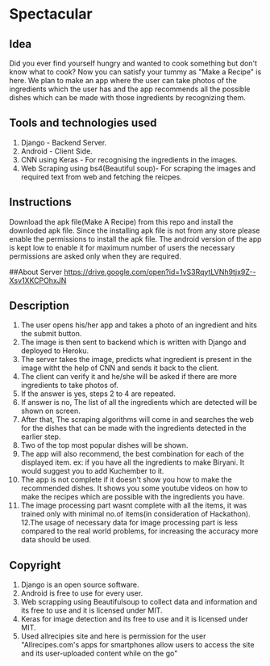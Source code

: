# Spectacular

## Idea
Did you ever find yourself hungry and wanted to cook something but don't know what to cook? Now you can satisfy your tummy as "Make a Recipe" is here. We plan to make an app where the user can take photos of the ingredients which the user has and the app recommends all the possible dishes which can be made with those ingredients by recognizing them.

## Tools and technologies used
1. Django - Backend Server.
2. Android - Client Side.
3. CNN using Keras - For recognising the ingredients in the images.
4. Web Scraping using bs4(Beautiful soup)- For scraping the images and required text from web and fetching the reicpes.

## Instructions
 Download the apk file(Make A Recipe) from this repo and install the downloded apk file. Since the installing apk file is not from any store please enable the permissions to install the apk file. The android version of the app is kept low to enable it for maximum number of users the necessary permissions are asked only when they are required.

##About Server
https://drive.google.com/open?id=1vS3RqytLVNh9tjx9Z--Xsv1XKCPOhxJN
## Description

1. The user opens his/her app and takes a photo of an ingredient and hits the submit button.
2. The image is then sent to backend which is written with Django and deployed to Heroku.
3. The server takes the image, predicts what ingredient is present in the image witht the help of CNN and sends it back to the      client.
4. The client can verify it and he/she will be asked if there are more ingredients to take photos of.
5. If the answer is yes, steps 2 to 4 are repeated.
6. If answer is no, The list of all the ingredients which are detected will be shown on screen.
7. After that, The scraping algorithms will come in and searches the web for the dishes that can be made with the ingredients       detected in the earlier step.
8. Two of the top most popular dishes will be shown.
9. The app will also recommend, the best combination for each of the displayed item.
    ex: if you have all the ingredients to make Biryani. It would suggest you to add Kuchember to it.
10. The app is not complete if it doesn't show you how to make the recommended dishes. It shows you some youtube videos on how      to make the recipes which are possible with the ingredients you have.
11. The image processing part wasnt complete with all the items, it was trained only with minimal no.of items(in consideration      of Hackathon).
12.The usage of necessary data for image processing part is less compared to the real world problems, for increasing the accuracy more data should be used.

## Copyright

1. Django is an open source software.
2. Android is free to use for every user.
3. Web scrapping using Beautifulsoup to collect data and information and its free to use and it is licensed under MIT.
4. Keras for image detection and its free to use and it is licensed under MIT.
5. Used allrecipies site and here is permission for the user
    "Allrecipes.com's apps for smartphones allow users to access the site and its user-uploaded content while on the go"
